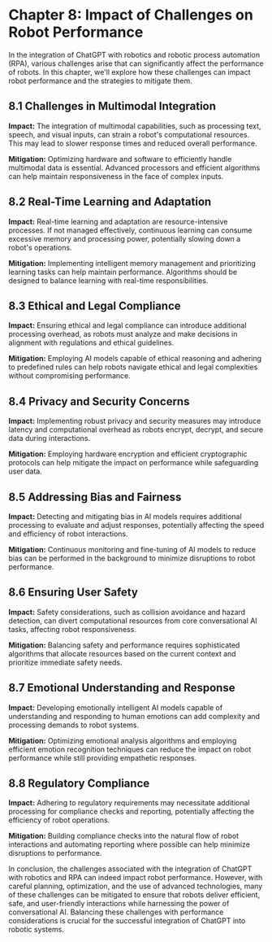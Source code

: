 Chapter 8: Impact of Challenges on Robot Performance
====================================================

In the integration of ChatGPT with robotics and robotic process automation (RPA), various challenges arise that can significantly affect the performance of robots. In this chapter, we'll explore how these challenges can impact robot performance and the strategies to mitigate them.

8.1 Challenges in Multimodal Integration
----------------------------------------

**Impact:** The integration of multimodal capabilities, such as processing text, speech, and visual inputs, can strain a robot's computational resources. This may lead to slower response times and reduced overall performance.

**Mitigation:** Optimizing hardware and software to efficiently handle multimodal data is essential. Advanced processors and efficient algorithms can help maintain responsiveness in the face of complex inputs.

8.2 Real-Time Learning and Adaptation
-------------------------------------

**Impact:** Real-time learning and adaptation are resource-intensive processes. If not managed effectively, continuous learning can consume excessive memory and processing power, potentially slowing down a robot's operations.

**Mitigation:** Implementing intelligent memory management and prioritizing learning tasks can help maintain performance. Algorithms should be designed to balance learning with real-time responsibilities.

8.3 Ethical and Legal Compliance
--------------------------------

**Impact:** Ensuring ethical and legal compliance can introduce additional processing overhead, as robots must analyze and make decisions in alignment with regulations and ethical guidelines.

**Mitigation:** Employing AI models capable of ethical reasoning and adhering to predefined rules can help robots navigate ethical and legal complexities without compromising performance.

8.4 Privacy and Security Concerns
---------------------------------

**Impact:** Implementing robust privacy and security measures may introduce latency and computational overhead as robots encrypt, decrypt, and secure data during interactions.

**Mitigation:** Employing hardware encryption and efficient cryptographic protocols can help mitigate the impact on performance while safeguarding user data.

8.5 Addressing Bias and Fairness
--------------------------------

**Impact:** Detecting and mitigating bias in AI models requires additional processing to evaluate and adjust responses, potentially affecting the speed and efficiency of robot interactions.

**Mitigation:** Continuous monitoring and fine-tuning of AI models to reduce bias can be performed in the background to minimize disruptions to robot performance.

8.6 Ensuring User Safety
------------------------

**Impact:** Safety considerations, such as collision avoidance and hazard detection, can divert computational resources from core conversational AI tasks, affecting robot responsiveness.

**Mitigation:** Balancing safety and performance requires sophisticated algorithms that allocate resources based on the current context and prioritize immediate safety needs.

8.7 Emotional Understanding and Response
----------------------------------------

**Impact:** Developing emotionally intelligent AI models capable of understanding and responding to human emotions can add complexity and processing demands to robot systems.

**Mitigation:** Optimizing emotional analysis algorithms and employing efficient emotion recognition techniques can reduce the impact on robot performance while still providing empathetic responses.

8.8 Regulatory Compliance
-------------------------

**Impact:** Adhering to regulatory requirements may necessitate additional processing for compliance checks and reporting, potentially affecting the efficiency of robot operations.

**Mitigation:** Building compliance checks into the natural flow of robot interactions and automating reporting where possible can help minimize disruptions to performance.

In conclusion, the challenges associated with the integration of ChatGPT with robotics and RPA can indeed impact robot performance. However, with careful planning, optimization, and the use of advanced technologies, many of these challenges can be mitigated to ensure that robots deliver efficient, safe, and user-friendly interactions while harnessing the power of conversational AI. Balancing these challenges with performance considerations is crucial for the successful integration of ChatGPT into robotic systems.
